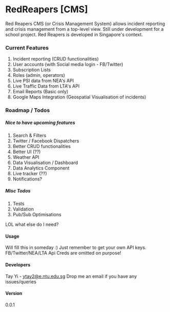 # RedReapers [CMS]
Red Reapers CMS (or Crisis Management System) allows incident reporting and crisis management
from a top-level view. Still under development for a school project. Red Reapers is developed
in Singapore's context. 

### Current Features
1. Incident reporting (CRUD functionalities)
2. User accounts (with Social media login - FB/Twitter)
3. Subscription Lists
4. Roles (admin, operators)
5. Live PSI data from NEA's API
6. Live Traffic Data from LTA's API
7. Email Reports (Basic only)
8. Google Maps Integration (Geospatial Visualisation of incidents)

### Roadmap / Todos

##### Nice to have upcoming features
1. Search & Filters
2. Twitter / Facebook Dispatchers
3. Better CRUD functionalities
4. Better UI (??)
5. Weather API
6. Data Visualisation / Dashboard 
7. Data Analytics Component
8. Live tracker (??)
9. Notifications?


##### Misc Todos
1. Tests
2. Validation
3. Pub/Sub Optimisations

LOL what else do I need?

#### Usage
Will fill this in someday :) Just remember to get your own API keys. 
FB/Twitter/NEA/LTA Api Creds are omitted on purpose! 

#### Developers
Tay Yi - ytay2@e.ntu.edu.sg
Drop me an email if you have any issues/queries

#### Version
0.0.1



